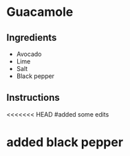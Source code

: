 # Guacamole
## Ingredients
* Avocado 
* Lime
* Salt
* Black pepper
## Instructions
<<<<<<< HEAD
#added some edits
# added black pepper
